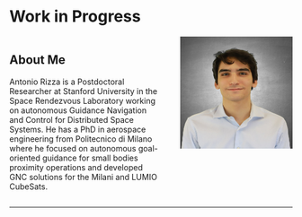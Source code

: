 # Work in Progress

<div style="display: flex; align-items: flex-start; justify-content: space-between;">
  <div style="flex: 1; margin-right: 32px;">
    <!-- Bio goes here -->
    <h2>About Me</h2>
    <p>Antonio Rizza is a Postdoctoral Researcher at Stanford University in the Space Rendezvous Laboratory working on autonomous Guidance Navigation and Control for Distributed Space Systems. He has a PhD in aerospace engineering from Politecnico di Milano where he focused on autonomous goal-oriented guidance for small bodies proximity operations and developed GNC solutions for the Milani and LUMIO CubeSats.</p>
  </div>
  <div>
    <img src="antonio_rizza.jpg" alt="Profile Picture" width="200" height="200" />
  </div>
</div>

---